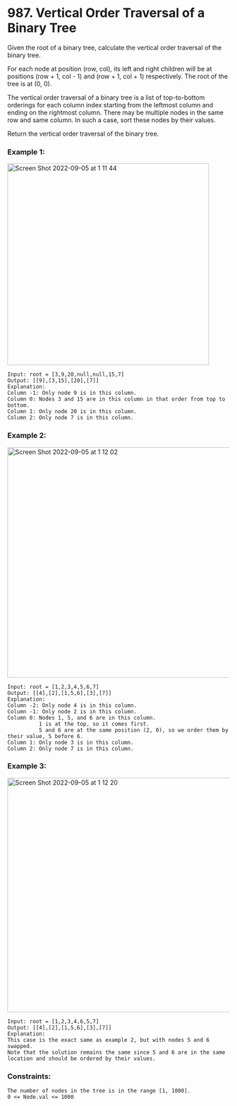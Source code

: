 # 987. Vertical Order Traversal of a Binary Tree
Given the root of a binary tree, calculate the vertical order traversal of the binary tree.

For each node at position (row, col), its left and right children will be at positions (row + 1, col - 1) and (row + 1, col + 1) respectively. The root of the tree is at (0, 0).

The vertical order traversal of a binary tree is a list of top-to-bottom orderings for each column index starting from the leftmost column and ending on the rightmost column. There may be multiple nodes in the same row and same column. In such a case, sort these nodes by their values.

Return the vertical order traversal of the binary tree.

 

### Example 1:
<img width="457" alt="Screen Shot 2022-09-05 at 1 11 44" src="https://user-images.githubusercontent.com/38793933/188322983-4566940a-e673-443a-922d-e8d96853128d.png">

```
Input: root = [3,9,20,null,null,15,7]
Output: [[9],[3,15],[20],[7]]
Explanation:
Column -1: Only node 9 is in this column.
Column 0: Nodes 3 and 15 are in this column in that order from top to bottom.
Column 1: Only node 20 is in this column.
Column 2: Only node 7 is in this column.
```
### Example 2:
<img width="522" alt="Screen Shot 2022-09-05 at 1 12 02" src="https://user-images.githubusercontent.com/38793933/188322993-43f93246-e119-433c-bcd9-b59f62abdb8f.png">

```
Input: root = [1,2,3,4,5,6,7]
Output: [[4],[2],[1,5,6],[3],[7]]
Explanation:
Column -2: Only node 4 is in this column.
Column -1: Only node 2 is in this column.
Column 0: Nodes 1, 5, and 6 are in this column.
          1 is at the top, so it comes first.
          5 and 6 are at the same position (2, 0), so we order them by their value, 5 before 6.
Column 1: Only node 3 is in this column.
Column 2: Only node 7 is in this column.
```
### Example 3:
<img width="531" alt="Screen Shot 2022-09-05 at 1 12 20" src="https://user-images.githubusercontent.com/38793933/188323006-8dba8e05-bbb7-4148-8218-6a1487b0701a.png">

```
Input: root = [1,2,3,4,6,5,7]
Output: [[4],[2],[1,5,6],[3],[7]]
Explanation:
This case is the exact same as example 2, but with nodes 5 and 6 swapped.
Note that the solution remains the same since 5 and 6 are in the same location and should be ordered by their values.
```

### Constraints:
```
The number of nodes in the tree is in the range [1, 1000].
0 <= Node.val <= 1000
```
